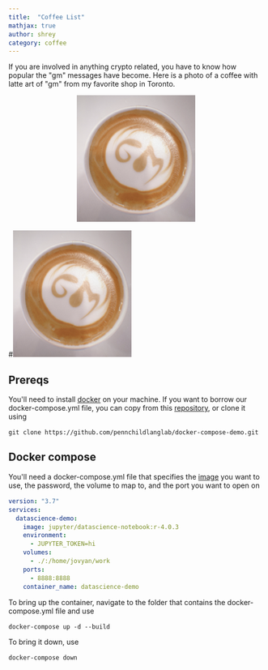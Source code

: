 ```yaml
---
title:  "Coffee List"
mathjax: true
author: shrey
category: coffee
---
```


If you are involved in anything crypto related, you have to know how popular the "gm" messages have become. Here is a photo of a coffee with latte art of "gm" from my favorite shop in Toronto. 

<p align="center">
  <img src="/assets/cof.png">
</p>

#![](/assets/cof.png)

## Prereqs

You'll need to install [docker](https://docs.docker.com/get-docker/) on your machine. If you want to borrow our docker-compose.yml file, you can copy from this [repository](https://github.com/pennchildlanglab/docker-compose-demo), or clone it using 

```
git clone https://github.com/pennchildlanglab/docker-compose-demo.git
```


## Docker compose

You'll need a docker-compose.yml file that specifies the [image](https://hub.docker.com/r/jupyter/datascience-notebook/) you want to use, the password, the volume to map to, and the port you want to open on

```yml
version: "3.7"
services: 
  datascience-demo:
    image: jupyter/datascience-notebook:r-4.0.3
    environment: 
      - JUPYTER_TOKEN=hi
    volumes:
      - ./:/home/jovyan/work
    ports: 
      - 8888:8888
    container_name: datascience-demo

```

To bring up the container, navigate to the folder that contains the docker-compose.yml file and use

```
docker-compose up -d --build
```

To bring it down, use

```
docker-compose down
```
